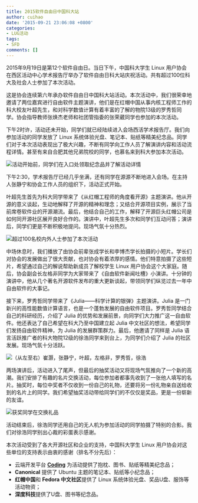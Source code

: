 ```yaml
---
title: 2015软件自由日中国科大站
author: cuihao
date: '2015-09-21 23:06:08 +0800'
categories:
- LUG活动
tags:
- SFD
comments: []
---
```

2015年9月19日是第12个软件自由日。当日下午，中国科大学生 Linux 用户协会在西区活动中心学术报告厅举办了软件自由日科大站庆祝活动。共有超过100位科大及社会人士参加了本次活动。

这是协会连续第六年承办软件自由日中国科大站活动。本次活动中，我们很荣幸地邀请了两位嘉宾进行自由软件主题演讲，他们是在红帽中国从事内核工程师工作的科大校友叶超先生，和对科学数值计算有着丰富的了解的物院13级的罗秀哲同学。协会指导教师张焕杰老师和社团管指委的张荣葳同学也参加的本次活动。

下午2时许，活动还未开始，同学们就已经陆续进入会场西活学术报告厅。我们向参加活动的同学发放了 Linux 系统体验光盘、笔记本、贴纸等精美纪念品。同学们对于本次活动表现出了极大兴趣，不断有同学向工作人员了解演讲内容和活动流程详情。甚至有来自合肥其他兄弟院校的同学，也慕名来到科大参加本次活动。

![活动开始前，同学们在入口处领取纪念品并了解活动详情](https://ftp.lug.ustc.edu.cn/wp-content/uploads/2015/09/pic1.jpg)

下午2:30，学术报告厅已经几乎坐满，还有同学在源源不断地进入会场。在主持人张静宁和协会工作人员的组织下，活动正式开始。

叶超先生首先为科大同学带来了《从红帽工程师的角度看开源》主题演讲。他从开源的意义谈起，生动地解释了开源的精神和理念；又结合开源项目实例，展示了当前席卷软件业的开源潮流。最后，他结合自己的工作，解释了开源巨头红帽公司是如何同开源社区展开良好合作的。演讲中，叶超先生多次和同学们互动问答；演讲后，同学们更是不断积极地提问。现场气氛十分热烈。

![超过100名校内外人士参加了本次活动](https://ftp.lug.ustc.edu.cn/wp-content/uploads/2015/09/pic2.jpg)

中场休息时，我们播放了由协会前辈张成学长和李博杰学长拍摄的小短片。学长们对协会的发展做出了很大贡献，也对协会有着浓厚的感情。他们特意拍摄了这些短片，希望通过自己的解说帮助新成员了解校学生 Linux 用户协会这个大家庭。随后，协会副会长左格非同学为大家带来了《自由软件新闻吐槽》小演讲。十分钟的演讲中，他从几个著名开源软件发布的重大更新谈起，带领同学们纵览过去一年中自由软件的大事记。

接下来，罗秀哲同学带来了《Julia——科学计算的银弹》主题演讲。Julia 是一门新兴的高性能数值计算语言，也是一个蓬勃发展的自由软件项目。罗秀哲同学结合自己的科研经历，介绍了 Julia 的优势和发展前景，向同学们大力推广这一自由软件。他还表达了自己希望在科大乃至中国建立起 Julia 中文社区的想法，希望同学们发扬自由软件精神，为 Julia 的发展群策群力。最后，他邀请了同样是 Julia 语言活跃推广者的科大物院12级的徐浩同学来到台上，为同学们介绍了 Julia 的社区发展。现场气氛十分活跃。

![（从左至右）崔灏，张静宁，叶超，左格非，罗秀哲，徐浩](https://ftp.lug.ustc.edu.cn/wp-content/uploads/2015/09/big.jpg)

两场演讲后，活动进入了尾声，但最后的抽奖活动又将现场气氛推向了一个新的高潮。我们安排了有趣的名片交换活动，每位参加者都事先收到了一张他人填写的名片。抽奖时，每位中奖者不仅收到一份自己的礼物，还要将另一份礼物亲自送给收到的名片上的同学。我们希望抽奖活动带给同学们的不仅仅是奖品，更是一份崭新的友谊。

![获奖同学在交换礼品](https://ftp.lug.ustc.edu.cn/wp-content/uploads/2015/09/pic4.jpg)

活动结束后，徐浩同学还用自己的无人机为参加活动的同学拍摄了特别的合影。我们对徐浩同学别出心裁的彩蛋表示感谢。

本次活动受到了各大开源社区和企业的支持，中国科大学生 Linux 用户协会对这些单位的支持表示由衷的感谢（排名不分先后）：

- 云端开发平台 [**Coding**](http://coding.net/) 为活动提供了抱枕、图书、贴纸等精美纪念品；
- **Canonical** 提供了 Ubuntu 主题的笔记本、贴纸等小纪念品；
- **红帽中国**和 **Fedora 中文社区**提供了 Linux 系统体验光盘、奖品U盘、服饰等活动物资；
- **深度科技**提供了U盘、图书等纪念品。
